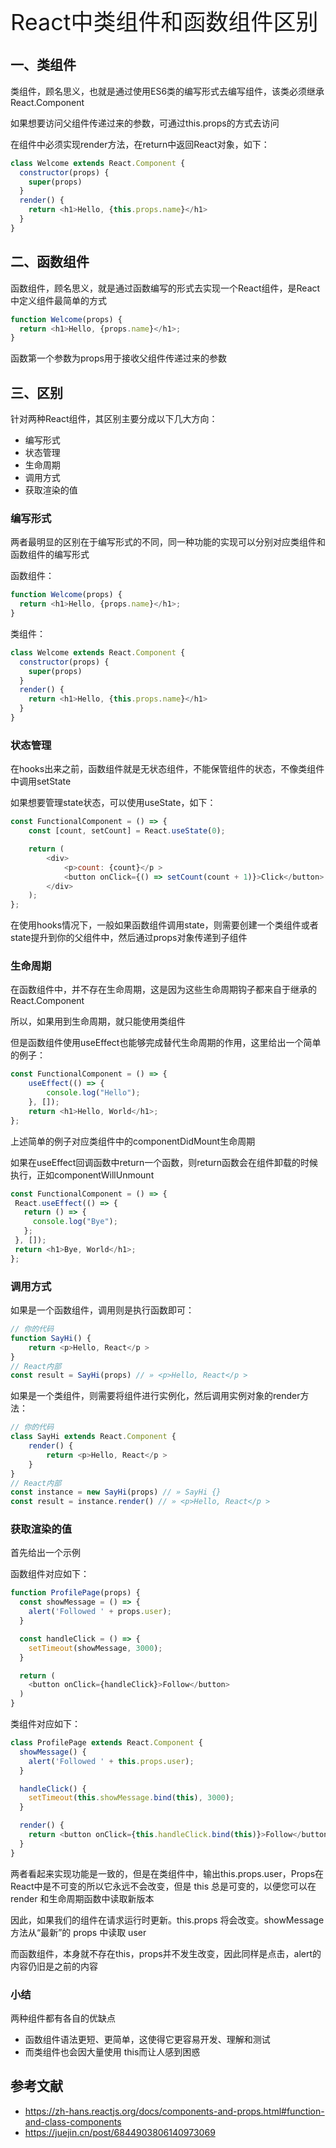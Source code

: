 <font style="font-size: 36px;">React中类组件和函数组件区别</font>

## 一、类组件
类组件，顾名思义，也就是通过使用ES6类的编写形式去编写组件，该类必须继承React.Component

如果想要访问父组件传递过来的参数，可通过this.props的方式去访问

在组件中必须实现render方法，在return中返回React对象，如下：
```js
class Welcome extends React.Component {
  constructor(props) {
    super(props)
  }
  render() {
    return <h1>Hello, {this.props.name}</h1>
  }
}
```
## 二、函数组件
函数组件，顾名思义，就是通过函数编写的形式去实现一个React组件，是React中定义组件最简单的方式
```js
function Welcome(props) {
  return <h1>Hello, {props.name}</h1>;
}
```
函数第一个参数为props用于接收父组件传递过来的参数

## 三、区别
针对两种React组件，其区别主要分成以下几大方向：

- 编写形式
- 状态管理
- 生命周期
- 调用方式
- 获取渲染的值

### 编写形式
两者最明显的区别在于编写形式的不同，同一种功能的实现可以分别对应类组件和函数组件的编写形式

函数组件：
```js
function Welcome(props) {
  return <h1>Hello, {props.name}</h1>;
}
```
类组件：
```js
class Welcome extends React.Component {
  constructor(props) {
    super(props)
  }
  render() {
    return <h1>Hello, {this.props.name}</h1>
  }
}
```
### 状态管理
在hooks出来之前，函数组件就是无状态组件，不能保管组件的状态，不像类组件中调用setState

如果想要管理state状态，可以使用useState，如下：
```js
const FunctionalComponent = () => {
    const [count, setCount] = React.useState(0);

    return (
        <div>
            <p>count: {count}</p >
            <button onClick={() => setCount(count + 1)}>Click</button>
        </div>
    );
};
```

在使用hooks情况下，一般如果函数组件调用state，则需要创建一个类组件或者state提升到你的父组件中，然后通过props对象传递到子组件

### 生命周期
在函数组件中，并不存在生命周期，这是因为这些生命周期钩子都来自于继承的React.Component

所以，如果用到生命周期，就只能使用类组件

但是函数组件使用useEffect也能够完成替代生命周期的作用，这里给出一个简单的例子：
```js
const FunctionalComponent = () => {
    useEffect(() => {
        console.log("Hello");
    }, []);
    return <h1>Hello, World</h1>;
};
```
上述简单的例子对应类组件中的componentDidMount生命周期

如果在useEffect回调函数中return一个函数，则return函数会在组件卸载的时候执行，正如componentWillUnmount
```js
const FunctionalComponent = () => {
 React.useEffect(() => {
   return () => {
     console.log("Bye");
   };
 }, []);
 return <h1>Bye, World</h1>;
};
```
### 调用方式
如果是一个函数组件，调用则是执行函数即可：
```js
// 你的代码 
function SayHi() { 
    return <p>Hello, React</p > 
} 
// React内部 
const result = SayHi(props) // » <p>Hello, React</p >
```
如果是一个类组件，则需要将组件进行实例化，然后调用实例对象的render方法：
```js
// 你的代码 
class SayHi extends React.Component { 
    render() { 
        return <p>Hello, React</p > 
    } 
} 
// React内部 
const instance = new SayHi(props) // » SayHi {} 
const result = instance.render() // » <p>Hello, React</p >
```
### 获取渲染的值
首先给出一个示例

函数组件对应如下：
```js
function ProfilePage(props) {
  const showMessage = () => {
    alert('Followed ' + props.user);
  }

  const handleClick = () => {
    setTimeout(showMessage, 3000);
  }

  return (
    <button onClick={handleClick}>Follow</button>
  )
}
```
类组件对应如下：
```js
class ProfilePage extends React.Component {
  showMessage() {
    alert('Followed ' + this.props.user);
  }

  handleClick() {
    setTimeout(this.showMessage.bind(this), 3000);
  }

  render() {
    return <button onClick={this.handleClick.bind(this)}>Follow</button>
  }
}
```
两者看起来实现功能是一致的，但是在类组件中，输出this.props.user，Props在 React中是不可变的所以它永远不会改变，但是 this 总是可变的，以便您可以在 render 和生命周期函数中读取新版本

因此，如果我们的组件在请求运行时更新。this.props 将会改变。showMessage方法从“最新”的 props 中读取 user

而函数组件，本身就不存在this，props并不发生改变，因此同样是点击，alert的内容仍旧是之前的内容

### 小结
两种组件都有各自的优缺点

- 函数组件语法更短、更简单，这使得它更容易开发、理解和测试
- 而类组件也会因大量使用 this而让人感到困惑

## 参考文献
- https://zh-hans.reactjs.org/docs/components-and-props.html#function-and-class-components
- https://juejin.cn/post/6844903806140973069